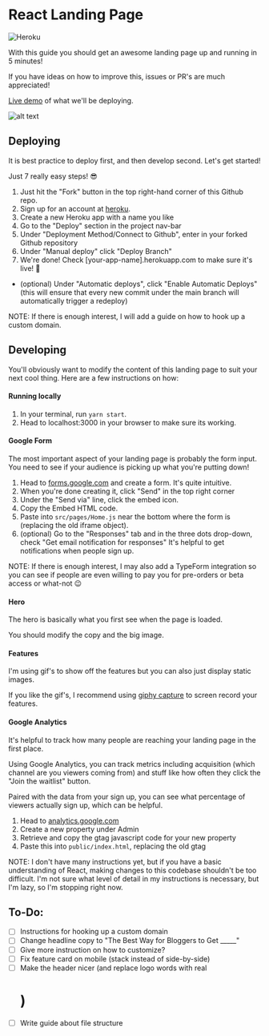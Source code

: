 
# React Landing Page

![Heroku](https://heroku-badge.herokuapp.com/?app=react-landing-page1)

With this guide you should get an awesome landing page up and running in 5 minutes!

If you have ideas on how to improve this, issues or PR's are much appreciated!

[Live demo](https://react-landing-page1.herokuapp.com/) of what we'll be deploying.

![alt text](https://github.com/jonathancai11/react-landing-page/blob/main/demo.gif)

## Deploying

It is best practice to deploy first, and then develop second. Let's get started!

Just 7 really easy steps! 😎

1. Just hit the "Fork" button in the top right-hand corner of this Github repo.
2.  Sign up for an account at [heroku](https://heroku.com/).
3.  Create a new Heroku app with a name you like
4.  Go to the "Deploy" section in the project nav-bar
5.  Under "Deployment Method/Connect to Github", enter in your forked Github repository 
6.  Under "Manual deploy" click "Deploy Branch"
7.  We're done! Check [your-app-name].herokuapp.com to make sure it's live! 🚀

* (optional) Under "Automatic deploys", click "Enable Automatic Deploys" (this will ensure that every new commit under the main branch will automatically trigger a redeploy)

NOTE: If there is enough interest, I will add a guide on how to hook up a custom domain.  

## Developing


You'll obviously want to modify the content of this landing page to suit your next cool thing. Here are a few instructions on how:

#### Running locally

1. In your terminal, run `yarn start`.
2. Head to localhost:3000 in your browser to make sure its working.

#### Google Form

The most important aspect of your landing page is probably the form input. You need to see if your audience is picking up what you're putting down!

1. Head to [forms.google.com](forms.google.com) and create a form. It's quite intuitive.
2. When you're done creating it, click "Send" in the top right corner
3. Under the "Send via" line, click the embed icon. 
4. Copy the Embed HTML code.
5. Paste into `src/pages/Home.js` near the bottom where the form is (replacing the old iframe object).
6. (optional) Go to the "Responses" tab and in the three dots drop-down, check "Get email notification for responses" It's helpful to get notifications when people sign up.

NOTE: If there is enough interest, I may also add a TypeForm integration so you can see if people are even willing to pay you for pre-orders or beta access or what-not 😉

#### Hero

The hero is basically what you first see when the page is loaded.

You should modify the copy and the big image.

#### Features

I'm using gif's to show off the features but you can also just display static images.

If you like the gif's, I recommend using [giphy capture](https://giphy.com/apps/giphycapture) to screen record your features.

#### Google Analytics

It's helpful to track how many people are reaching your landing page in the first place. 

Using Google Analytics, you can track metrics including acquisition (which channel are you viewers coming from) and stuff like how often they click the "Join the waitlist" button.

Paired with the data from your sign up, you can see what percentage of viewers actually sign up, which can be helpful.

1. Head to [analytics.google.com](analytics.google.com)
2. Create a new property under Admin
3. Retrieve and copy the gtag javascript code for your new property
4. Paste this into `public/index.html`, replacing the old gtag

NOTE: I don't have many instructions yet, but if you have a basic understanding of React, making changes to this codebase shouldn't be too difficult. I'm not sure what level of detail in my instructions is necessary, but I'm lazy, so I'm stopping right now.

## To-Do:
- [ ] Instructions for hooking up a custom domain
- [ ] Change headline copy to "The Best Way for Bloggers to Get _____"
- [ ] Give more instruction on how to customize?
- [ ] Fix feature card on mobile (stack instead of side-by-side)
- [ ] Make the header nicer (and replace logo words with real <h1>)
- [ ] Write guide about file structure
